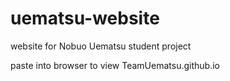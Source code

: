 # uematsu-website
website for Nobuo Uematsu student project


paste into browser to view TeamUematsu.github.io
